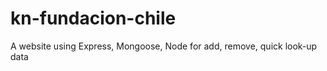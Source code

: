 kn-fundacion-chile
==================

A website using Express, Mongoose, Node for add, remove, quick look-up data
